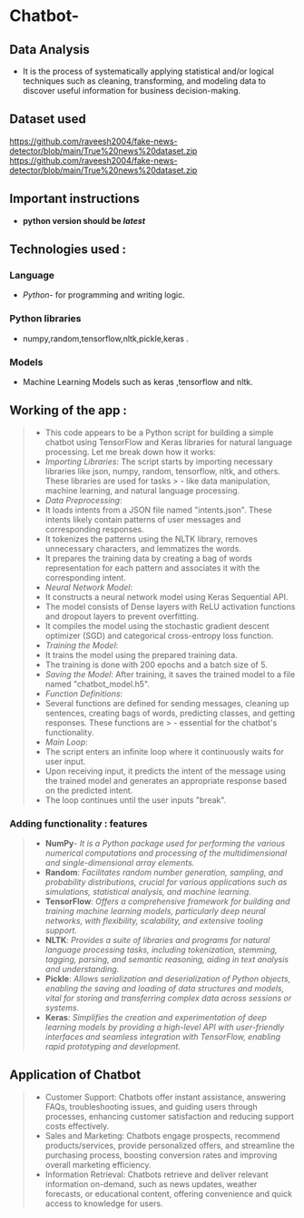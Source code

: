 # Chatbot-


## Data Analysis
- It is the process of systematically applying statistical and/or logical techniques such as cleaning, transforming, and modeling data to discover useful information for business decision-making. 

## Dataset used 
[https://github.com/raveesh2004/fake-news-detector/blob/main/True%20news%20dataset.zip
](url)
<br> 
[https://github.com/raveesh2004/fake-news-detector/blob/main/True%20news%20dataset.zip
](url)



## Important instructions
- **python version should be *latest***

## Technologies used :
### Language 
- *Python*- for programming and writing logic.
  
### Python libraries 
-   numpy,random,tensorflow,nltk,pickle,keras .
### Models 
- Machine Learning Models such as keras ,tensorflow and nltk.
## Working of the app :
> - This code appears to be a Python script for building a simple chatbot using TensorFlow and Keras libraries for natural language processing. Let me break down how it works:
> - *Importing Libraries*: The script starts by importing necessary libraries like json, numpy, random, tensorflow, nltk, and others. These libraries are used for tasks > - like data manipulation, machine learning, and natural language processing.
> - *Data Preprocessing*:
> - It loads intents from a JSON file named "intents.json". These intents likely contain patterns of user messages and corresponding responses.
> - It tokenizes the patterns using the NLTK library, removes unnecessary characters, and lemmatizes the words.
> - It prepares the training data by creating a bag of words representation for each pattern and associates it with the corresponding intent.
> - *Neural Network Model*:
> - It constructs a neural network model using Keras Sequential API.
> - The model consists of Dense layers with ReLU activation functions and dropout layers to prevent overfitting.
> - It compiles the model using the stochastic gradient descent optimizer (SGD) and categorical cross-entropy loss function.
> - *Training the Model*:
> - It trains the model using the prepared training data.
> - The training is done with 200 epochs and a batch size of 5.
> - *Saving the Model*: After training, it saves the trained model to a file named "chatbot_model.h5".
> - *Function Definitions*:
> - Several functions are defined for sending messages, cleaning up sentences, creating bags of words, predicting classes, and getting responses. These functions are > - essential for the chatbot's functionality.
> - *Main Loop*:
> - The script enters an infinite loop where it continuously waits for user input.
> - Upon receiving input, it predicts the intent of the message using the trained model and generates an appropriate response based on the predicted intent.
> - The loop continues until the user inputs "break".


### Adding functionality : features
> - **NumPy**- *It is  a Python package used for performing the various numerical computations and processing of the multidimensional and single-dimensional array elements.*
> - **Random**: *Facilitates random number generation, sampling, and probability distributions, crucial for various applications such as simulations, statistical analysis, and machine learning.*
> - **TensorFlow**: *Offers a comprehensive framework for building and training machine learning models, particularly deep neural networks, with flexibility, scalability, and extensive tooling support.*
> - **NLTK**: *Provides a suite of libraries and programs for natural language processing tasks, including tokenization, stemming, tagging, parsing, and semantic reasoning, aiding in text analysis and understanding.*
> - **Pickle**: *Allows serialization and deserialization of Python objects, enabling the saving and loading of data structures and models, vital for storing and transferring complex data across sessions or systems.*
> - **Keras**: *Simplifies the creation and experimentation of deep learning models by providing a high-level API with user-friendly interfaces and seamless integration with TensorFlow, enabling rapid prototyping and development.*





## Application of Chatbot 
> - Customer Support: Chatbots offer instant assistance, answering FAQs, troubleshooting issues, and guiding users through processes, enhancing customer satisfaction and reducing support costs effectively.
> - Sales and Marketing: Chatbots engage prospects, recommend products/services, provide personalized offers, and streamline the purchasing process, boosting conversion rates and improving overall marketing efficiency.
> - Information Retrieval: Chatbots retrieve and deliver relevant information on-demand, such as news updates, weather forecasts, or educational content, offering convenience and quick access to knowledge for users.




